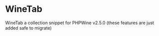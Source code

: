 # WineTab
WineTab a collection snippet for PHPWine v2.5.0 (these features are just added safe to migrate)
